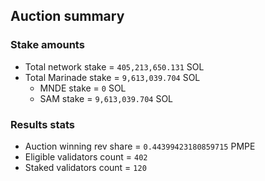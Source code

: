 ## Auction summary

### Stake amounts
- Total network stake = `405,213,650.131` SOL
- Total Marinade stake = `9,613,039.704` SOL
  - MNDE stake = `0` SOL
  - SAM stake = `9,613,039.704` SOL

### Results stats
- Auction winning rev share = `0.44399423180859715` PMPE
- Eligible validators count = `402`
- Staked validators count = `120`
